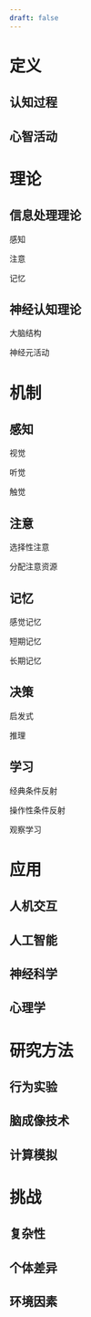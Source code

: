 ```yaml
---
draft: false
---
```

# 定义

## 认知过程
## 心智活动

# 理论

## 信息处理理论

感知

注意

记忆

## 神经认知理论

大脑结构

神经元活动

# 机制

## 感知

视觉

听觉

触觉

## 注意

选择性注意

分配注意资源

## 记忆

感觉记忆

短期记忆

长期记忆

## 决策

启发式

推理

## 学习

经典条件反射

操作性条件反射

观察学习

# 应用

## 人机交互

## 人工智能

## 神经科学

## 心理学

# 研究方法

## 行为实验

## 脑成像技术

## 计算模拟

# 挑战

## 复杂性

## 个体差异

## 环境因素

